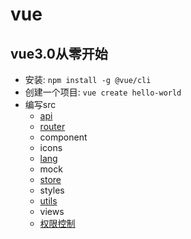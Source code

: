 # vue

## vue3.0从零开始

- 安装: `npm install -g @vue/cli`
- 创建一个项目: `vue create hello-world`
- 编写src
  - [api](vue-接口设计.md)
  - [router](vue-路由设计.md)
  - component
  - icons
  - [lang](vue-多语言设计.md)
  - mock
  - [store](vue-数据管理.md)
  - styles
  - [utils](vue-辅助函数.md)
  - views
  - [权限控制](vue-权限控制.md)
